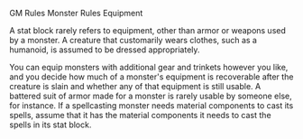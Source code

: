 GM Rules
Monster Rules
Equipment
<p>
  A stat block rarely refers to equipment, other than armor or weapons used by a monster. A creature that customarily wears clothes, such as a humanoid, is assumed to be dressed appropriately.
</p>
<p>
  You can equip monsters with additional gear and trinkets however you like, and you decide how much of a monster's equipment is recoverable after the creature is slain and whether any of that equipment is still usable. A battered suit of armor made for a monster is rarely usable by someone else, for instance. If a spellcasting monster needs material components to cast its spells, assume that it has the material components it needs to cast the spells in its stat block.
</p>